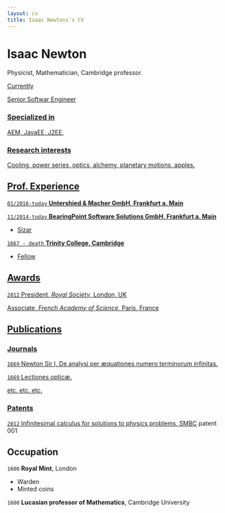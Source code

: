 ```yaml
---
layout: cv
title: Isaac Newtons's CV
---
```

# Isaac Newton
Physicist, Mathematician, Cambridge professor.

<div id="webaddress">
  <a href="cwacoderWithAttitude@gmail.com>cwacoderWithAttitude@gmail.com</a>
</div>


## Currently

Senior Softwar Engineer

### Specialized in

AEM, JavaEE, J2EE, 


### Research interests

Cooling, power series, optics, alchemy, planetary motions, apples.


## Prof. Experience

`01/2016-today`
__Untershied & Macher GmbH, Frankfurt a. Main__

`11/2014-today`
__BearingPoint Software Solutions GmbH, Frankfurt a. Main__

- Sizar

`1667 - death`
__Trinity College, Cambridge__

- Fellow



## Awards

`2012`
President, *Royal Society*, London, UK

Associate, *French Academy of Science*, Paris, France



## Publications

<!-- A list is also available [online](http://scholar.google.co.uk/citations?user=LTOTl0YAAAAJ) -->

### Journals

`1669`
Newton Sir I, De analysi per æquationes numero terminorum infinitas. 

`1669`
Lectiones opticæ.

etc. etc. etc.

### Patents

`2012`
Infinitesimal calculus for solutions to physics problems, [SMBC](http://www.techdirt.com/articles/20121011/09312820678/if-patents-had-been-around-time-newton.shtml) patent 001


## Occupation

`1600`
__Royal Mint__, London

- Warden
- Minted coins

`1600`
__Lucasian professor of Mathematics__, Cambridge University



<!-- ### Footer

Last updated: May 2013 -->


